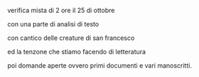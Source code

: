 verifica mista di 2 ore il 25 di ottobre

con una parte di analisi di testo 

con cantico delle creature di san francesco

ed la tenzone che stiamo facendo di letteratura

poi domande aperte ovvero primi documenti e vari manoscritti.

